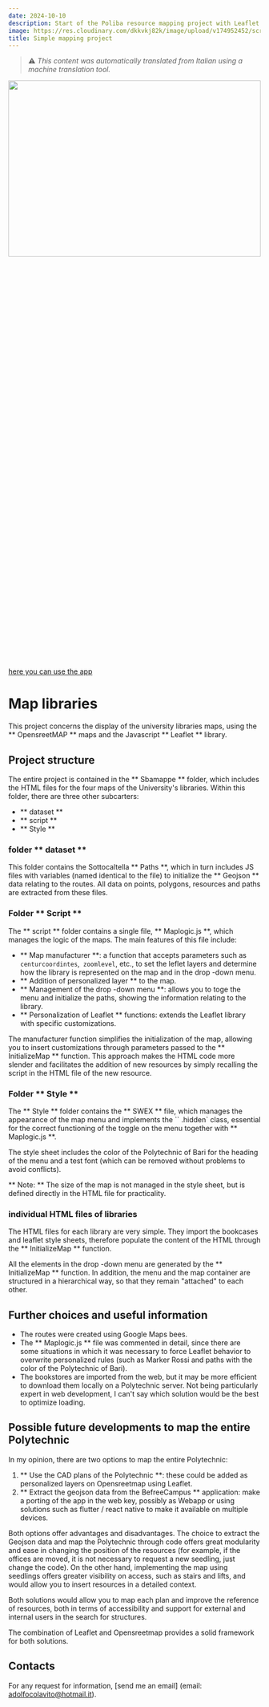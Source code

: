 ```yaml
---
date: 2024-10-10
description: Start of the Poliba resource mapping project with Leaflet
image: https://res.cloudinary.com/dkkvkj82k/image/upload/v174952452/screenshot_2025-06-10_alle_12.46.47_HQONWP.PNG
title: Simple mapping project
---
```


> ⚠️ *This content was automatically translated from Italian using a machine translation tool.*

<img src = "https://res.cloudinary.com/dkvkj82k/image/upload/v1749552452/screenshot_2025-06-10_alle_12.46.47_hqonwp.png" Style = "Width: 100%; Height: 30%">
<a href = "https://mappegeneral.netlify.app"> here you can use the app </a>

# Map libraries

This project concerns the display of the university libraries maps, using the ** OpensreetMAP ** maps and the Javascript ** Leaflet ** library.

## Project structure

The entire project is contained in the ** Sbamappe ** folder, which includes the HTML files for the four maps of the University's libraries. Within this folder, there are three other subcarters:

- ** dataset **
- ** script **
- ** Style **

### folder ** dataset **

This folder contains the Sottocaltella ** Paths **, which in turn includes JS files with variables (named identical to the file) to initialize the ** Geojson ** data relating to the routes. All data on points, polygons, resources and paths are extracted from these files.

### Folder ** Script **

The ** script ** folder contains a single file, ** Maplogic.js **, which manages the logic of the maps. The main features of this file include:

- ** Map manufacturer **: a function that accepts parameters such as `centurcoordintes`,` zoomlevel`, etc., to set the leflet layers and determine how the library is represented on the map and in the drop -down menu.
- ** Addition of personalized layer ** to the map.
- ** Management of the drop -down menu **: allows you to toge the menu and initialize the paths, showing the information relating to the library.
- ** Personalization of Leaflet ** functions: extends the Leaflet library with specific customizations.

The manufacturer function simplifies the initialization of the map, allowing you to insert customizations through parameters passed to the ** InitializeMap ** function. This approach makes the HTML code more slender and facilitates the addition of new resources by simply recalling the script in the HTML file of the new resource.

### Folder ** Style **

The ** Style ** folder contains the ** SWEX ** file, which manages the appearance of the map menu and implements the `` .hidden` class, essential for the correct functioning of the toggle on the menu together with ** Maplogic.js **.

The style sheet includes the color of the Polytechnic of Bari for the heading of the menu and a test font (which can be removed without problems to avoid conflicts).

** Note: ** The size of the map is not managed in the style sheet, but is defined directly in the HTML file for practicality.

### individual HTML files of libraries

The HTML files for each library are very simple. They import the bookcases and leaflet style sheets, therefore populate the content of the HTML through the ** InitializeMap ** function.

All the elements in the drop -down menu are generated by the ** InitializeMap ** function. In addition, the menu and the map container are structured in a hierarchical way, so that they remain "attached" to each other.

## Further choices and useful information

- The routes were created using Google Maps bees. 
- The ** Maplogic.js ** file was commented in detail, since there are some situations in which it was necessary to force Leaflet behavior to overwrite personalized rules (such as Marker Rossi and paths with the color of the Polytechnic of Bari).
- The bookstores are imported from the web, but it may be more efficient to download them locally on a Polytechnic server. Not being particularly expert in web development, I can't say which solution would be the best to optimize loading.

## Possible future developments to map the entire Polytechnic

In my opinion, there are two options to map the entire Polytechnic:

1. ** Use the CAD plans of the Polytechnic **: these could be added as personalized layers on Opensreetmap using Leaflet.
2. ** Extract the geojson data from the BefreeCampus ** application: make a porting of the app in the web key, possibly as Webapp or using solutions such as flutter / react native to make it available on multiple devices.

Both options offer advantages and disadvantages. The choice to extract the Geojson data and map the Polytechnic through code offers great modularity and ease in changing the position of the resources (for example, if the offices are moved, it is not necessary to request a new seedling, just change the code). On the other hand, implementing the map using seedlings offers greater visibility on access, such as stairs and lifts, and would allow you to insert resources in a detailed context.

Both solutions would allow you to map each plan and improve the reference of resources, both in terms of accessibility and support for external and internal users in the search for structures.

The combination of Leaflet and Opensreetmap provides a solid framework for both solutions.

## Contacts

For any request for information, [send me an email] (email: adolfocolavito@hotmail.it).